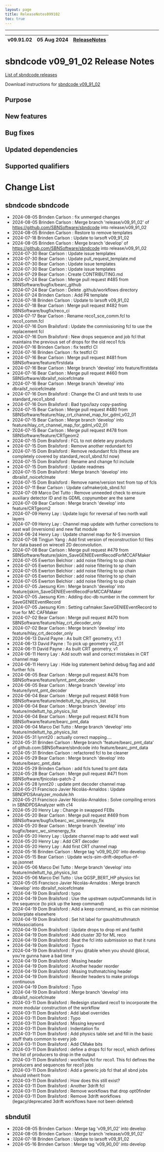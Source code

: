```yaml
---
layout: page
title: ReleaseNotes099102
toc: true
---
```


-----------------------------------------------------------------------------
| v09.91.02 | 05 Aug 2024 | [ReleaseNotes](ReleaseNotes099102.html) |
| --- | --- | --- |



sbndcode v09_91_02 Release Notes
=======================================================================================

[List of sbndcode releases](List_of_SBND_code_releases.html)

Download instructions for [sbndcode v09_91_02](http://scisoft.fnal.gov/scisoft/bundles/sbnd/v09_91_02/sbndcode-v09_91_02.html)

Purpose
---------------------------------------------------

New features
---------------------------------------------------

Bug fixes
---------------------------------------------------

Updated dependencies
---------------------------------------------------

Supported qualifiers
---------------------------------------------------

Change List
==========================================

sbndcode sbndcode
---------------------------------------------------

* 2024-08-05  Brinden Carlson : fix unmerged changes
* 2024-08-05  Brinden Carlson : Merge branch 'release/v09_91_02' of https://github.com/SBNSoftware/sbndcode into release/v09_91_02
* 2024-08-05  Brinden Carlson : Restore to remove templates
* 2024-07-18  Brinden Carlson : Update to larsoft v09_91_02
* 2024-08-05  Brinden Carlson : Merge branch 'develop' of https://github.com/SBNSoftware/sbndcode into release/v09_91_02
* 2024-07-30  Bear Carlson : Update issue templates
* 2024-07-30  Bear Carlson : Update pull_request_template.md
* 2024-07-30  Bear Carlson : Update issue templates
* 2024-07-30  Bear Carlson : Update issue templates
* 2024-07-29  Bear Carlson : Create CONTRIBUTING.md
* 2024-07-24  Bear Carlson : Merge pull request #485 from SBNSoftware/bugfix/bearc_github
* 2024-07-24  Bear Carlson : Delete .github/workflows directory
* 2024-07-24  Brinden Carlson : Add PR template
* 2024-07-18  Brinden Carlson : Update to larsoft v09_91_02
* 2024-07-18  Bear Carlson : Merge pull request #482 from SBNSoftware/bugfix/reco_ci
* 2024-07-17  Bear Carlson : Rename reco1_sce_comm.fcl to reco1_comm.fcl
* 2024-07-16  Dom Brailsford : Update the commissioning fcl to use the replacement fcl
* 2024-07-16  Dom Brailsford : New drops sequence and job fcl that maintains the previous set of drops for the old reco1 fcls
* 2024-07-16  Brinden Carlson : fix testfcl CI
* 2024-07-16  Brinden Carlson : fix testfcl CI
* 2024-07-16  Bear Carlson : Merge pull request #481 from SBNSoftware/feature/firstdata
* 2024-07-16  Bear Carlson : Merge branch 'develop' into feature/firstdata
* 2024-07-16  Bear Carlson : Merge pull request #460 from SBNSoftware/dbrailsf_noicefclmate
* 2024-07-16  Bear Carlson : Merge branch 'develop' into dbrailsf_noicefclmate
* 2024-07-16  Dom Brailsford : Change the CI and unit tests to use standard_reco1_sbnd
* 2024-07-16  Dom Brailsford : Bad typo/lazy copy-pasting
* 2024-07-15  Bear Carlson : Merge pull request #480 from SBNSoftware/feature/hlay_crt_channel_map_for_gdml_v02_01
* 2024-07-15  Bear Carlson : Merge branch 'develop' into feature/hlay_crt_channel_map_for_gdml_v02_01
* 2024-07-15  Bear Carlson : Merge pull request #478 from SBNSoftware/feature/CRTgeom2
* 2024-07-15  Dom Brailsford : FCL to not delete any products
* 2024-07-15  Dom Brailsford : Remove another redundant fcl
* 2024-07-15  Dom Brailsford : Remove redundant fcls (these are completely covered by standard_reco1_sbnd.fcl now)
* 2024-07-15  Dom Brailsford : Rename and change fcl include
* 2024-07-15  Dom Brailsford : Update readmes
* 2024-07-15  Dom Brailsford : Merge branch 'develop' into dbrailsf_noicefclmate
* 2024-07-15  Dom Brailsford : Remove name/version text from top of fcls
* 2024-07-11  Bear Carlson : Update cafmakerjob_sbnd.fcl
* 2024-07-09  Marco Del Tutto : Remove unneeded check to ensure auxiliary detector ID and its GDML copynumber are the same
* 2024-07-09  Bear Carlson : Merge branch 'develop' into feature/CRTgeom2
* 2024-07-09  Henry Lay : Update logic for reversal of two north wall layers
* 2024-07-09  Henry Lay : Channel map update with further corrections to east wall (inversions) and new flat module
* 2024-06-24  Henry Lay : Update channel map for N-S inversion
* 2024-07-08  Tingjun Yang : Add first version of reconstruction fcl files for data based on wirecell 2D deconvolution.
* 2024-07-08  Bear Carlson : Merge pull request #479 from SBNSoftware/feature/jskim_SaveGENIEEventRecodForMCCAFMaker
* 2024-07-05  Ewerton Belchior : add noise filtering to sp chain
* 2024-07-05  Ewerton Belchior : add noise filtering to sp chain
* 2024-07-05  Ewerton Belchior : add noise filtering to sp chain
* 2024-07-05  Ewerton Belchior : add noise filtering to sp chain
* 2024-07-05  Ewerton Belchior : add noise filtering to sp chain
* 2024-07-05  Jaesung Kim : Merge branch 'develop' into feature/jskim_SaveGENIEEventRecodForMCCAFMaker
* 2024-07-05  Jaesung Kim : Adding doc-db number in the comment for SaveGENIEEventRecord
* 2024-07-05  Jaesung Kim : Setting cafmaker.SaveGENIEEventRecord to true for MC CAFMaker
* 2024-07-02  Bear Carlson : Merge pull request #470 from SBNSoftware/feature/hlay_crt_decoder_only
* 2024-07-02  Bear Carlson : Merge branch 'develop' into feature/hlay_crt_decoder_only
* 2024-06-13  David Payne : As built CRT geometry, v1.1
* 2024-06-13  David Payne : To pick up geometry v02_01
* 2024-06-11  David Payne : As built CRT geometry, v1
* 2024-06-11  Henry Lay : Add south wall and correct mistakes in CRT channel map
* 2024-06-11  Henry Lay : Hide log statement behind debug flag and add further fcls
* 2024-06-05  Bear Carlson : Merge pull request #476 from SBNSoftware/feature/lynnt_pmt_decoder
* 2024-06-05  Bear Carlson : Merge branch 'develop' into feature/lynnt_pmt_decoder
* 2024-06-04  Bear Carlson : Merge pull request #468 from SBNSoftware/feature/mdeltutt_hp_physics_list
* 2024-06-04  Bear Carlson : Merge branch 'develop' into feature/mdeltutt_hp_physics_list
* 2024-06-04  Bear Carlson : Merge pull request #474 from SBNSoftware/feature/bearc_pmt_data
* 2024-06-04  Marco Del Tutto : Merge branch 'develop' into feature/mdeltutt_hp_physics_list
* 2024-05-31  lynnt20 : actually correct mapping....
* 2024-05-31  Brinden Carlson : Merge branch 'feature/bearc_pmt_data' of github.com:SBNSoftware/sbndcode into feature/bearc_pmt_data
* 2024-05-31  Brinden Carlson : refactored fcl to be cleaner
* 2024-05-29  Bear Carlson : Merge branch 'develop' into feature/bearc_pmt_data
* 2024-05-29  Brinden Carlson : add fcls tuned to pmt data
* 2024-05-28  Bear Carlson : Merge pull request #471 from SBNSoftware/fjnicolas-patch-2
* 2024-05-28  lynnt20 : update pmt decoder channel map
* 2024-05-21  Francisco Javier Nicolás-Arnaldos : Update SBNDPDSAnalyzer_module.hh
* 2024-05-21  Francisco Javier Nicolás-Arnaldos : Solve compiling errors in SBNDPDSAnalyzer with c14
* 2024-05-20  Henry Lay : Change in swapped FEBs
* 2024-05-20  Bear Carlson : Merge pull request #469 from SBNSoftware/bugfix/bearc_wc_simenergy_fix
* 2024-05-20  Bear Carlson : Merge branch 'develop' into bugfix/bearc_wc_simenergy_fix
* 2024-05-20  Henry Lay : Update channel map to add west wall
* 2024-05-20  Henry Lay : Add CRT decoder
* 2024-05-20  Henry Lay : Add first CRT channel map
* 2024-05-16  Brinden Carlson : Merge tag 'v09_90_00' into develop
* 2024-05-15  Bear Carlson : Update wcls-sim-drift-depoflux-nf-sp.jsonnet
* 2024-05-06  Marco Del Tutto : Merge branch 'develop' into feature/mdeltutt_hp_physics_list
* 2024-05-06  Marco Del Tutto : Use QGSP_BERT_HP physics list
* 2024-05-05  Francisco Javier Nicolás-Arnaldos : Merge branch 'develop' into dbrailsf_noicefclmate
* 2024-04-19  Dom Brailsford : typo
* 2024-04-19  Dom Brailsford : Use the upstream outputCommands list in the sequence (to pick up the keep command)
* 2024-04-19  Dom Brailsford : Add a keep command, as this can minimise boilerplate elsewhere
* 2024-04-19  Dom Brailsford : Set hit label for gaushittruthmatch HitAssociations
* 2024-04-19  Dom Brailsford : Update drops to drop ml and fasthit
* 2024-04-19  Dom Brailsford : Add cluster 3D for ML reco
* 2024-04-19  Dom Brailsford : Beat the fcl into submission so that it runs
* 2024-04-19  Dom Brailsford : Typos
* 2024-04-19  Dom Brailsford : If you @table when you should @local, you're gunna have a bad time
* 2024-04-19  Dom Brailsford : Missing header
* 2024-04-19  Dom Brailsford : Another header reorder
* 2024-04-19  Dom Brailsford : Missing truthmatching header
* 2024-04-19  Dom Brailsford : Reorder headers to make prologs continuous
* 2024-04-19  Dom Brailsford : Typo
* 2024-04-19  Dom Brailsford : Merge branch 'develop' into dbrailsf_noicefclmate
* 2024-03-11  Dom Brailsford : Redesign standard reco1 to incorporate the more modular construction of the workflow
* 2024-03-11  Dom Brailsford : Add label overrides
* 2024-03-11  Dom Brailsford : Typo
* 2024-03-11  Dom Brailsford : Missing keyword
* 2024-03-11  Dom Brailsford : Indentation fix
* 2024-03-11  Dom Brailsford : Add physics table set and fill in the basic stuff thats common to every job
* 2024-03-11  Dom Brailsford : Add CMake bits
* 2024-03-11  Dom Brailsford : define a drops fcl for reco1, which defines the list of producers to drop in the output
* 2024-03-11  Dom Brailsford : workflow fcl for reco1.  This fcl defines the producers and sequences for reco1 jobs
* 2024-03-11  Dom Brailsford : Add a generic job fcl that all sbnd jobs should inherit from
* 2024-03-11  Dom Brailsford : How does this still exist?
* 2024-03-11  Dom Brailsford : Another 3drift fcl
* 2024-03-11  Dom Brailsford : Remove workflows that drop opt0finder
* 2024-03-11  Dom Brailsford : Remove 3drift workflows (legacy/deprecated 3drift workflows have not been deleted)

sbndutil 
---------------------------------------------------

* 2024-08-05  Brinden Carlson : Merge tag 'v09_91_02' into develop
* 2024-08-05  Brinden Carlson : Merge branch 'release/v09_91_02'
* 2024-07-18  Brinden Carlson : Update to larsoft v09_91_02
* 2024-05-16  Brinden Carlson : Merge tag 'v09_90_00' into develop
